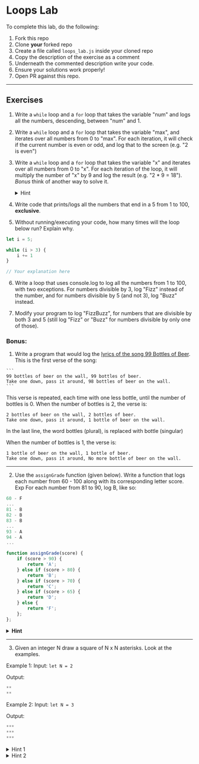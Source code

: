 # Loops Lab

To complete this lab, do the following:

1. Fork this repo
2. Clone **your** forked repo
3. Create a file called `loops_lab.js` inside your cloned repo
4. Copy the description of the exercise as a comment  
5. Underneath the commented description write your code.
6. Ensure your solutions work properly!
7. Open PR against this repo.

___

## Exercises

1. Write a `while` loop and a `for` loop that takes the variable "num" and logs all the numbers, descending, between "num" and 1.

2. Write a `while` loop and a `for` loop that takes the variable "max", and iterates over all numbers from 0 to "max".
For each iteration, it will check if the current number is even or odd, and log that to the screen (e.g. "2 is even")

3. Write a `while` loop and a `for` loop that takes the variable "x" and iterates over all numbers from 0 to "x".
For each iteration of the loop, it will multiply the number of "x" by 9 and log the result (e.g. "2 * 9 = 18").
  _Bonus_ think of another way to solve it.
    <details>
      <summary>
        Hint
      </summary>
      Find the final number and increment the loop by 9.
    </details>

4. Write code that prints/logs all the numbers that end in a 5 from 1 to 100, **exclusive**.

5. Without running/executing your code, how many times will the loop below run? Explain why.

```js
let i = 5;      

while (i > 3) {
    i += 1
}

// Your explanation here
```

6. Write a loop that uses console.log to log all the numbers from 1 to 100, with two exceptions. For numbers divisible by 3, log "Fizz" instead of the number, and for numbers divisible by 5 (and not 3), log "Buzz" instead.

7. Modify your program to log "FizzBuzz", for numbers that are divisible by both 3 and 5 (still log "Fizz" or "Buzz" for numbers divisible by only one of those).

### Bonus:

  1. Write a program that would log the [lyrics of the song 99 Bottles of Beer](http://www.99-bottles-of-beer.net/lyrics.html). This is the first verse of the song:

    ```
    99 bottles of beer on the wall, 99 bottles of beer.
    Take one down, pass it around, 98 bottles of beer on the wall.
    ```

  This verse is repeated, each time with one less bottle, until the number of bottles is 0. When the number of bottles is 2, the verse is:

  ```
  2 bottles of beer on the wall, 2 bottles of beer.
  Take one down, pass it around, 1 bottle of beer on the wall.
  ```

  In the last line, the word bottles (plural), is  replaced with bottle (singular)

  When the number of bottles is 1, the verse is:

  ```
  1 bottle of beer on the wall, 1 bottle of beer.
  Take one down, pass it around, No more bottle of beer on the wall.
  ```

___

2. Use the `assignGrade` function (given below). Write a function that logs each number from 60 - 100 along with its corresponding letter score.
Exp For each number from 81 to 90, log B, like so:

```js
60 - F
...
81 - B
82 - B
83 - B
...
93 - A
94 - A
...
```

```js
function assignGrade(score) {
    if (score > 90) {
        return 'A';
    } else if (score > 80) {
        return 'B';
    } else if (score > 70) {
        return 'C';
    } else if (score > 65) {
        return 'D';
    } else {
        return 'F';
    };
};
```
<details>
<summary>
  <b>Hint</b>
</summary>
  Explore this:

  ```js
  let grade = assignGrade(80)
  console.log(grade)
  ```
  What is happening here? Can you explain it?
</details>

___

3. Given an integer N draw a square of N x N asterisks. Look at the examples.

Example 1:
Input: `let N = 2`

Output:
```js
**
**
```

Example 2:
Input: `let N = 3`

Output:
```js
***
***
***
```

<details>
  <summary>
    Hint 1
  </summary>
  Try printing/logging a single line of * first.
</details>

<details>
  <summary>
    Hint 2
  </summary>
  You will need 2 loops for this.
</details>
